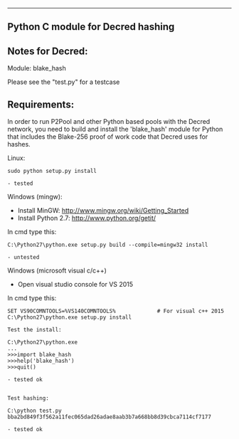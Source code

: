 
----------------------------------
Python C module for Decred hashing 
----------------------------------

Notes for Decred:
----------------

Module: blake_hash

Please see the "test.py" for a testcase

Requirements:
-------------
In order to run P2Pool and other Python based pools with the Decred network, you need to build and install the
'blake_hash' module for Python that includes the Blake-256 proof of work code that Decred uses for hashes.

Linux:

    sudo python setup.py install

    - tested


Windows (mingw):
* Install MinGW: http://www.mingw.org/wiki/Getting_Started
* Install Python 2.7: http://www.python.org/getit/

In cmd type this:

    C:\Python27\python.exe setup.py build --compile=mingw32 install

    - untested


	
Windows (microsoft visual c/c++)
* Open visual studio console for VS 2015

In cmd type this:

    SET VS90COMNTOOLS=%VS140COMNTOOLS%	           # For visual c++ 2015
    C:\Python27\python.exe setup.py install

	Test the install:
	
	C:\Python27\python.exe
	...
	>>>import blake_hash
	>>>help('blake_hash')
	>>>quit()
	
    - tested ok

	
	Test hashing:

	C:\python test.py
	bba2bd849f3f562a11fec065dad26adae8aab3b7a668bb8d39cbca7114cf7177

	- tested ok

